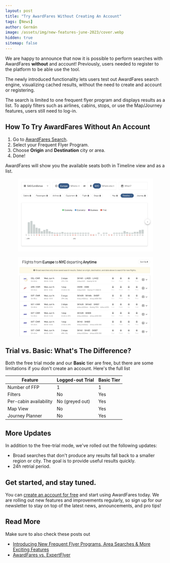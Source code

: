 ```yaml
---
layout: post
title: "Try AwardFares Without Creating An Account"
tags: [News]
author: Germán
image: /assets/img/new-features-june-2023/cover.webp
hidden: true
sitemap: false
---
```


We are happy to announce that now it is possible to perform searches with AwardFares **without** and account! Previously, users needed to register to the platform to be able use the tool.

The newly introduced functionality lets users test out AwardFares search engine, visualizing cached results, without the need to create and account or registering.

The search is limited to one frequent flyer program and displays results as a list. To apply filters such as airlines, cabins, stops, or use the Map/Journey features, users still need to log-in.

## How To Try AwardFares Without An Account

1. Go to [AwardFares Search](https://awardfares.com/search).
2. Select your Frequent Flyer Program.
3. Choose **Origin** and **Destination** city or area.
4. Done!

AwardFares will show you the available seats both in Timeline view and as a list.

<figure>
<img src="/assets/img/new-features-june-2023/cached-results-timeline.webp" alt="Timeline view without an account." />
</figure>

<figure>
<img src="/assets/img/new-features-june-2023/cached-results-list.webp" alt="Timeline view without an account." />
</figure>



## Trial vs. Basic: What's The Difference?

Both the free trial mode and our **Basic** tier are free, but there are some limitations if you don't create an account. Here's the full list

| Feature       				| Logged-out Trial | Basic Tier |
|-------------------------	|------------------|------------|
| Number of FFP 				| 1                | 1          |
| Filters						| No   	         | Yes        |
| Per-cabin availability 	| No (greyed out)  | Yes        |
| Map View    				| No			     | Yes       |
| Journey Planner			| No	  		     | Yes        |



## More Updates

In addition to the free-trial mode, we've rolled out the following updates:

* Broad searches that don't produce any results fall back to a smaller region or city. The goal is to provide useful results quickly.
* 24h retrial period.


## Get started, and stay tuned.

You can [create an account for free](https://awardfares.com/signup) and start using AwardFares today. We are rolling out new features and improvements regularly, so sign up for our newsletter to stay on top of the latest news, announcements, and pro tips!

## Read More

Make sure to also check these posts out

- [Introducing New Frequent Flyer Programs, Area Searches & More Exciting Features
  ](https://blog.awardfares.com/new-programs-and-features/)
- [AwardFares vs. ExpertFlyer](https://blog.awardfares.com/awardfares-vs-expertflyer/)
